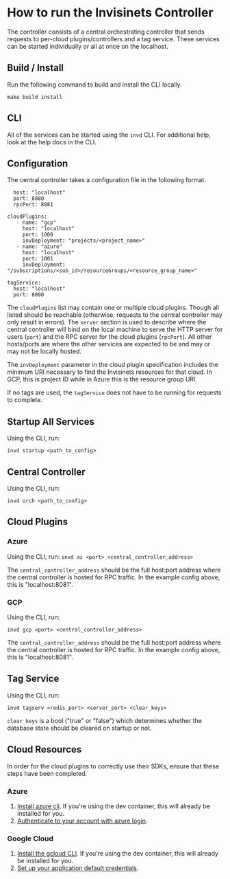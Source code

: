 # How to run the Invisinets Controller
The controller consists of a central orchestrating controller that sends requests to per-cloud plugins/controllers and a tag service. These services can be started individually or all at once on the localhost.

## Build / Install
Run the following command to build and install the CLI locally.

`make build install`

## CLI
All of the services can be started using the `invd` CLI. For additional help, look at the help docs in the CLI.

## Configuration
The central controller takes a configuration file in the following format.

```server: 
  host: "localhost"
  port: 8080
  rpcPort: 8081

cloudPlugins:
   - name: "gcp"
     host: "localhost"
     port: 1000
     invDeployment: "projects/<project_name>"
   - name: "azure"
     host: "localhost"
     port: 1001
     invDeployment: "/subscriptions/<sub_id>/resourceGroups/<resource_group_name>"

tagService:
  host: "localhost"
  port: 6000
```

The `cloudPlugins` list may contain one or multiple cloud plugins. Though all listed should be reachable (otherwise, requests to the central controller may only result in errors). The `server` section is used to describe where the central controller will bind on the local machine to serve the HTTP server for users (`port`) and the RPC server for the cloud plugins (`rpcPort`). All other hosts/ports are where the other services are expected to be and may or may not be locally hosted. 

The `invDeployment` parameter in the cloud plugin specification includes the minimum URI necessary to find the Invisinets resources for that cloud. In GCP, this is project ID while in Azure this is the resource group URI.

If no tags are used, the `tagService` does not have to be running for requests to complete.

## Startup All Services
Using the CLI, run:

`invd startup <path_to_config>`

## Central Controller
Using the CLI, run:

`invd orch <path_to_config>`

## Cloud Plugins

### Azure
Using the CLI, run:
`invd az <port> <central_controller_address>`

The `central_controller_address` should be the full host:port address where the central controller is hosted for RPC traffic. In the example config above, this is "localhost:8081".

### GCP 
Using the CLI, run:

`invd gcp <port> <central_controller_address>`

The `central_controller_address` should be the full host:port address where the central controller is hosted for RPC traffic. In the example config above, this is "localhost:8081".

## Tag Service
Using the CLI, run:

`invd tagserv <redis_port> <server_port> <clear_keys>`

`clear_keys` is a bool ("true" or "false") which determines whether the database state should be cleared on startup or not.

## Cloud Resources
In order for the cloud plugins to correctly use their SDKs, ensure that these steps have been completed.

### Azure

1. [Install azure cli](https://learn.microsoft.com/en-us/cli/azure/install-azure-cli). If you're using the dev container, this will already be installed for you.
2. [Authenticate to your account with azure login](https://learn.microsoft.com/en-us/cli/azure/authenticate-azure-cli).

### Google Cloud

1. [Install the gcloud CLI](https://cloud.google.com/sdk/docs/install). If you're using the dev container, this will already be installed for you.
2. [Set up your application default credentials](https://cloud.google.com/docs/authentication/provide-credentials-adc).
